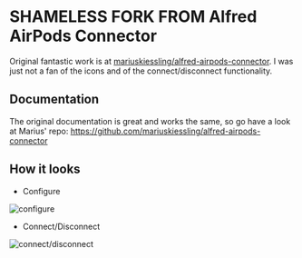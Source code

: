 # SHAMELESS FORK FROM Alfred AirPods Connector

Original fantastic work is at [mariuskiessling/alfred-airpods-connector](https://github.com/mariuskiessling/alfred-airpods-connector). I was just not a fan of the icons and of the connect/disconnect functionality.

## Documentation

The original documentation is great and works the same, so go have a look at Marius' repo: https://github.com/mariuskiessling/alfred-airpods-connector

## How it looks

* Configure

![configure](https://raw.githubusercontent.com/godbout/alfred-airpods-connector/master/resources/screenshots/airpodspro-configure.gif)

* Connect/Disconnect

![connect/disconnect](https://raw.githubusercontent.com/godbout/alfred-airpods-connector/master/resources/screenshots/airpodspro-connect-disconnect.gif)
